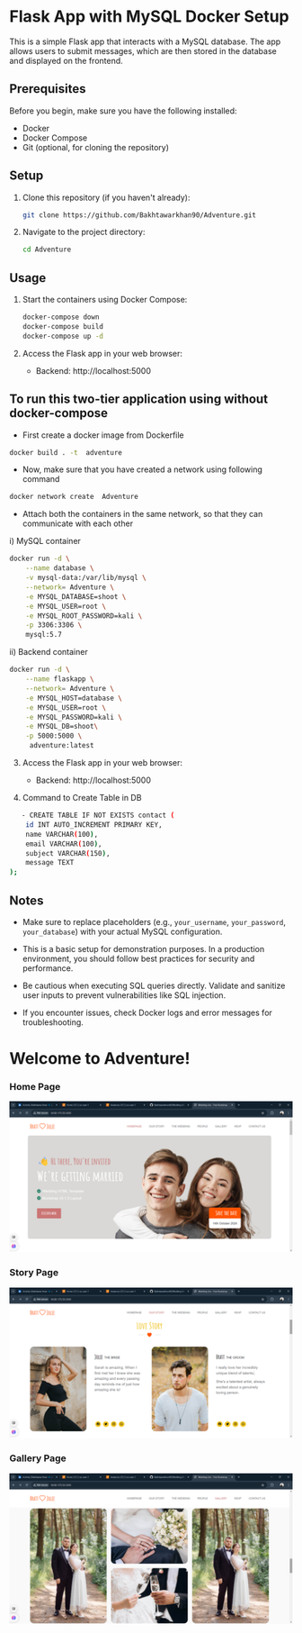  # Flask App with MySQL Docker Setup

This is a simple Flask app that interacts with a MySQL database. The app allows users to submit messages, which are then stored in the database and displayed on the frontend.

## Prerequisites

Before you begin, make sure you have the following installed:

- Docker
- Docker Compose
- Git (optional, for cloning the repository)

## Setup

1. Clone this repository (if you haven't already):

   ```bash
   git clone https://github.com/Bakhtawarkhan90/Adventure.git
   ```

2. Navigate to the project directory:

   ```bash
   cd Adventure
   ```
## Usage

1. Start the containers using Docker Compose:

   ```bash
   docker-compose down
   docker-compose build
   docker-compose up -d

   ```

2. Access the Flask app in your web browser:

   - Backend: http://localhost:5000
   
## To run this two-tier application using  without docker-compose

- First create a docker image from Dockerfile
```bash
docker build . -t  adventure
```

- Now, make sure that you have created a network using following command
```bash
docker network create  Adventure
```

- Attach both the containers in the same network, so that they can communicate with each other

i) MySQL container 
```bash
docker run -d \
    --name database \
    -v mysql-data:/var/lib/mysql \
    --network= Adventure \
    -e MYSQL_DATABASE=shoot \
    -e MYSQL_USER=root \
    -e MYSQL_ROOT_PASSWORD=kali \
    -p 3306:3306 \
    mysql:5.7

```
ii) Backend container
```bash
docker run -d \
    --name flaskapp \
    --network= Adventure \
    -e MYSQL_HOST=database \
    -e MYSQL_USER=root \
    -e MYSQL_PASSWORD=kali \
    -e MYSQL_DB=shoot\
    -p 5000:5000 \
     adventure:latest

```

3. Access the Flask app in your web browser:

   - Backend: http://localhost:5000

4. Command to Create Table in DB
``` bash
   - CREATE TABLE IF NOT EXISTS contact (
    id INT AUTO_INCREMENT PRIMARY KEY,
    name VARCHAR(100),
    email VARCHAR(100),
    subject VARCHAR(150),
    message TEXT
);
```

## Notes

- Make sure to replace placeholders (e.g., `your_username`, `your_password`, `your_database`) with your actual MySQL configuration.

- This is a basic setup for demonstration purposes. In a production environment, you should follow best practices for security and performance.

- Be cautious when executing SQL queries directly. Validate and sanitize user inputs to prevent vulnerabilities like SQL injection.

- If you encounter issues, check Docker logs and error messages for troubleshooting.


# Welcome to Adventure! 


### Home Page
![Screenshot 2024-10-10 185613.png](https://github.com/Bakhtawarkhan90/Wedding-lite/blob/main/Screenshot%202024-10-10%20185613.png?raw=true)

### Story Page
![Contact Page](https://github.com/Bakhtawarkhan90/Wedding-lite/blob/main/Screenshot%202024-10-10%20185750.png?raw=true)

### Gallery Page
![Features Page](https://github.com/Bakhtawarkhan90/Wedding-lite/blob/main/Screenshot%202024-10-10%20185704.png?raw=true)


